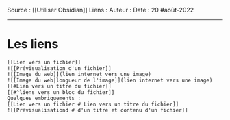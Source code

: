 Source : [[Utiliser Obsidian]]
Liens :
Auteur :
Date : 20 #août-2022
***

# Les liens

```
[[Lien vers un fichier]]
![[Prévisualisation d'un fichier]]
![[Image du web]](lien internet vers une image)
![[Image du web|longueur de l'image]](lien internet vers une image)
[[#Lien vers un titre du fichier]]
[[#^liens vers un bloc du fichier]]
Quelques embriquements :
[[Lien vers un fichier # Lien vers un titre du fichier]]
![[Prévisualisationd # d'un titre et contenu d'un fichier]]
```